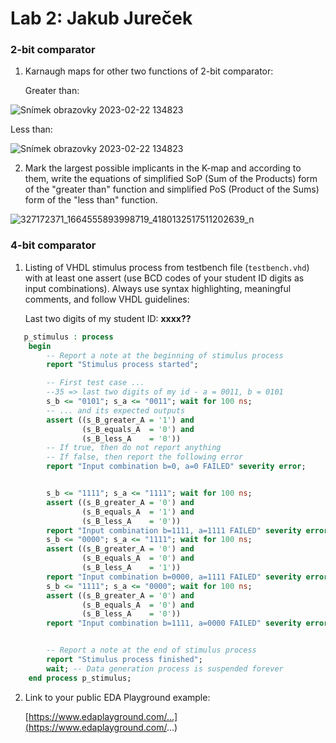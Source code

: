 # Lab 2: Jakub Jureček

### 2-bit comparator

1. Karnaugh maps for other two functions of 2-bit comparator:

   Greater than:

![Snímek obrazovky 2023-02-22 134823](https://user-images.githubusercontent.com/124879295/220625160-37be1b16-d75c-45ac-a32c-d34060030b5c.jpg)

   Less than:

![Snímek obrazovky 2023-02-22 134823](https://user-images.githubusercontent.com/124879295/220626387-06a87f66-df57-4716-afb7-245bc946a56b.jpg)

2. Mark the largest possible implicants in the K-map and according to them, write the equations of simplified SoP (Sum of the Products) form of the "greater than" function and simplified PoS (Product of the Sums) form of the "less than" function.

 ![327172371_1664555893998719_4180132517511202639_n](https://user-images.githubusercontent.com/124879589/219634800-c9d6d8ab-2baf-43f9-a52d-635724be0164.jpg)

### 4-bit comparator

1. Listing of VHDL stimulus process from testbench file (`testbench.vhd`) with at least one assert (use BCD codes of your student ID digits as input combinations). Always use syntax highlighting, meaningful comments, and follow VHDL guidelines:

   Last two digits of my student ID: **xxxx??**

```vhdl
   p_stimulus : process
    begin
        -- Report a note at the beginning of stimulus process
        report "Stimulus process started";

        -- First test case ...
        --35 => last two digits of my id - a = 0011, b = 0101
        s_b <= "0101"; s_a <= "0011"; wait for 100 ns;
        -- ... and its expected outputs
        assert ((s_B_greater_A = '1') and
                (s_B_equals_A  = '0') and
                (s_B_less_A    = '0'))
        -- If true, then do not report anything
        -- If false, then report the following error
        report "Input combination b=0, a=0 FAILED" severity error;


        s_b <= "1111"; s_a <= "1111"; wait for 100 ns;
        assert ((s_B_greater_A = '0') and
                (s_B_equals_A  = '1') and
                (s_B_less_A    = '0'))
        report "Input combination b=1111, a=1111 FAILED" severity error;
        s_b <= "0000"; s_a <= "1111"; wait for 100 ns;
        assert ((s_B_greater_A = '0') and
                (s_B_equals_A  = '0') and
                (s_B_less_A    = '1'))
        report "Input combination b=0000, a=1111 FAILED" severity error;
        s_b <= "1111"; s_a <= "0000"; wait for 100 ns;
        assert ((s_B_greater_A = '0') and
                (s_B_equals_A  = '0') and
                (s_B_less_A    = '0'))
        report "Input combination b=1111, a=0000 FAILED" severity error;


        -- Report a note at the end of stimulus process
        report "Stimulus process finished";
        wait; -- Data generation process is suspended forever
    end process p_stimulus;
```

2. Link to your public EDA Playground example:

   [https://www.edaplayground.com/...](https://www.edaplayground.com/...)
